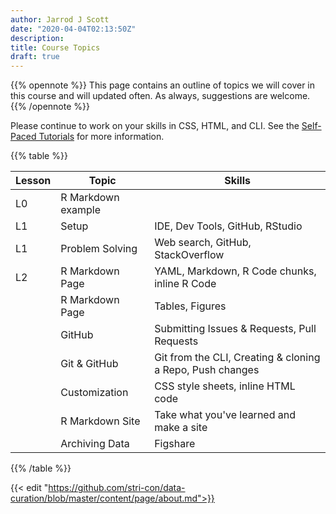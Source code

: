 ```yaml
---
author: Jarrod J Scott
date: "2020-04-04T02:13:50Z"
description:
title: Course Topics
draft: true
---
```


{{% opennote %}}
This page contains an outline of topics we will cover in this course and will updated often. As always, suggestions are welcome.
{{% /opennote %}}

Please continue to work on your skills in CSS, HTML, and CLI. See the [Self-Paced Tutorials](/data-curation/page/tutorials/) for more information.

{{% table %}}

| Lesson  |            Topic      | Skills                                                          |
|---------|-----------------------|-----------------------------------------------------------------|
| L0      |  R Markdown example   |                                                                 |
| L1      |  Setup                | IDE, Dev Tools, GitHub, RStudio                                 |
| L1      |  Problem Solving      | Web search, GitHub, StackOverflow                               |
| L2      |  R Markdown Page      | YAML, Markdown, R Code chunks, inline R Code                    |
|         |  R Markdown Page      | Tables, Figures                                                 |
|         |  GitHub               | Submitting Issues & Requests, Pull Requests                     |
|         |  Git & GitHub         | Git from the CLI, Creating & cloning a Repo, Push changes       |
|         |  Customization        | CSS style sheets, inline HTML code                              |
|         |  R Markdown Site      | Take what you've learned and make a site                        |
|         |  Archiving Data       | Figshare                                                        |


{{% /table %}}




{{< edit "https://github.com/stri-con/data-curation/blob/master/content/page/about.md">}}
